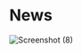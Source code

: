 # News
![Screenshot (8)](https://user-images.githubusercontent.com/59607560/112726262-db498800-8f35-11eb-91f3-2c21efe8bc1c.png)

